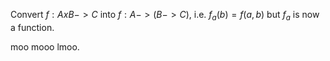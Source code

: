 Convert $f:AxB->C$ into $f:A->(B->C)$, i.e. $f_a(b) = f(a,b)$ but $f_a$ is now a function. 


moo mooo lmoo.